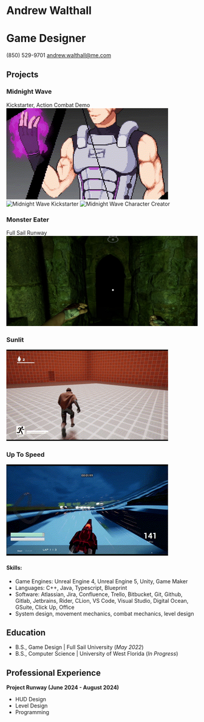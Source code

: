 # Andrew Walthall
# Game Designer
(850) 529-9701 
andrew.walthall@me.com 

## Projects
### Midnight Wave
Kickstarter, Action Combat Demo
![Midnight Wave Demo](docs/assets/images/midnight_wave_demo.gif)
![Midnight Wave Kickstarter](https://www.kickstarter.com/projects/andrewwalthall/midnight-wave-cyberpunk-samurai-tactical-platform?ref=user_menu)
![Midnight Wave Character Creator](https://andrew-double-u.itch.io/midnight-wave-character-creator)

### Monster Eater
Full Sail Runway
![Monster Eater Demo](docs/assets/images/monster_eater_demo.png)

### Sunlit
![Sunlit Demo](docs/assets/images/sunlit_demo.gif)

### Up To Speed
![Up To Speed Demo](docs/assets/images/up_to_speed_demo.gif)

#### Skills: 
- Game Engines: Unreal Engine 4, Unreal Engine 5, Unity, Game Maker
- Languages: C++, Java, Typescript, Blueprint
- Software: Atlassian, Jira, Confluence, Trello, Bitbucket, Git, Github, Gitlab, Jetbrains, Rider, CLion, VS Code, Visual Studio, Digital Ocean, GSuite, Click Up, Office
- System design, movement mechanics, combat mechanics, level design 

## Education        		
- B.S., Game Design | Full Sail University (_May 2022_)
- B.S., Computer Science | University of West Florida (_In Progress_)

## Professional Experience
**Project Runway (June 2024 - August 2024)**
- HUD Design
- Level Design
- Programming
